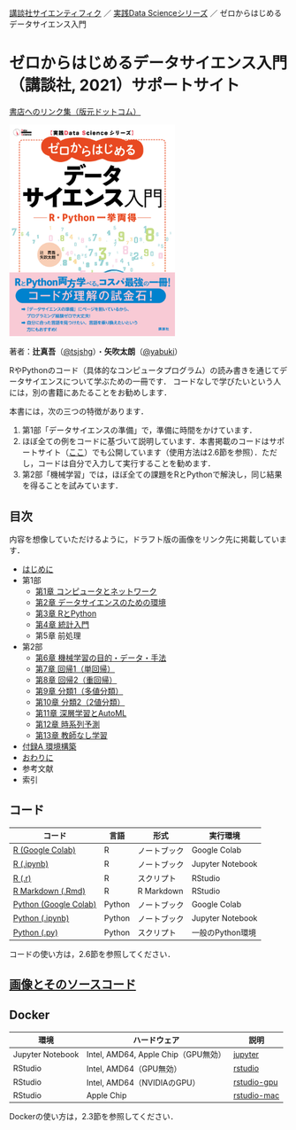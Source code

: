 [講談社サイエンティフィク](https://www.kspub.co.jp/) ／ [実践Data Scienceシリーズ](https://www.kspub.co.jp/book/series/S069.html) ／ ゼロからはじめるデータサイエンス入門

# ゼロからはじめるデータサイエンス入門（講談社, 2021）サポートサイト

[書店へのリンク集（版元ドットコム）](https://www.hanmoto.com/bd/isbn/9784065132326)

<a href="https://github.com/taroyabuki/fromzero/blob/master/cover.jpg"><img src="https://raw.githubusercontent.com/taroyabuki/fromzero/master/cover.jpg" alt="書影" style="width:300px;"/></a>

著者：**辻真吾**（[@tsjshg](https://twitter.com/tsjshg)）・**矢吹太朗**（[@yabuki](https://twitter.com/yabuki)）

RやPythonのコード（具体的なコンピュータプログラム）の読み書きを通じてデータサイエンスについて学ぶための一冊です．
コードなしで学びたいという人には，別の書籍にあたることをお勧めします．

本書には，次の三つの特徴があります．

1. 第1部「データサイエンスの準備」で，準備に時間をかけています．
1. ほぼ全ての例をコードに基づいて説明しています．本書掲載のコードはサポートサイト（[ここ](#コード)）でも公開しています（使用方法は2.6節を参照）．ただし，コードは自分で入力して実行することを勧めます．
1. 第2部「機械学習」では，ほぼ全ての課題をRとPythonで解決し，同じ結果を得ることを試みています．

## 目次

内容を想像していただけるように，ドラフト版の画像をリンク先に掲載しています．

- [はじめに](figures#はじめに)
- 第1部
    - [第1章 コンピュータとネットワーク](figures#第1章-コンピュータとネットワーク)
    - [第2章 データサイエンスのための環境](figures#第2章-データサイエンスのための環境)
    - [第3章 RとPython](figures#第3章-RとPython)
    - [第4章 統計入門](figures#第4章-統計入門)
    - 第5章 前処理
- 第2部
    - [第6章 機械学習の目的・データ・手法](figures#第6章-機械学習の目的データ手法)
    - [第7章 回帰1（単回帰）](figures#第7章-回帰1単回帰)
    - [第8章 回帰2（重回帰）](figures#第8章-回帰2重回帰)
    - [第9章 分類1（多値分類）](figures#第9章-分類1多値分類)
    - [第10章 分類2（2値分類）](figures#第10章-分類22値分類)
    - [第11章 深層学習とAutoML](figures#第11章-深層学習とAutoML)
    - [第12章 時系列予測](figures#第12章-時系列予測)
    - [第13章 教師なし学習](figures#第13章-教師なし学習)
- [付録A 環境構築](figures#付録A-環境構築)
- [おわりに](figures#おわりに)
- 参考文献
- 索引

## コード

コード|言語|形式|実行環境
--|--|--|--
[R (Google Colab)](code/R-notebook)|R|ノートブック|Google Colab
[R (.ipynb)](code/R-notebook)|R|ノートブック|Jupyter Notebook
[R (.r)](code/R)|R|スクリプト|RStudio
[R Markdown (.Rmd)](code/Rmd)|R|R Markdown|RStudio
[Python (Google Colab)](code/Python-notebook)|Python|ノートブック|Google Colab
[Python (.ipynb)](code/Python-notebook)|Python|ノートブック|Jupyter Notebook
[Python (.py)](code/py)|Python|スクリプト|一般のPython環境

コードの使い方は，2.6節を参照してください．

## [画像とそのソースコード](figures)

## Docker

環境|ハードウェア|説明
--|--|--
Jupyter Notebook|Intel, AMD64, Apple Chip（GPU無効）|[jupyter](docker/jupyter)
RStudio|Intel, AMD64（GPU無効）|[rstudio](docker/rstudio)
RStudio|Intel, AMD64（NVIDIAのGPU）|[rstudio-gpu](docker/rstudio-gpu)
RStudio|Apple Chip|[rstudio-mac](docker/rstudio-mac)

Dockerの使い方は，2.3節を参照してください．
